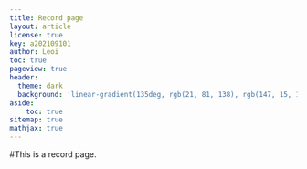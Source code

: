 ```yaml
---
title: Record page
layout: article
license: true
key: a202109101
author: Leoi
toc: true
pageview: true
header:
  theme: dark
  background: 'linear-gradient(135deg, rgb(21, 81, 138), rgb(147, 15, 131))'
aside:
    toc: true
sitemap: true
mathjax: true
---
```

#This is a record page.
